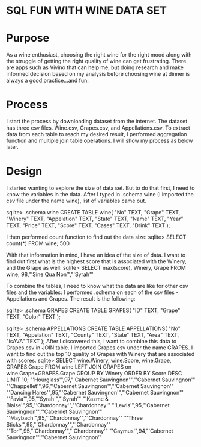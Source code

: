 <h1>SQL FUN WITH WINE DATA SET</h1>

<h1>Purpose</h1>
<p>
As a wine enthusiast, choosing the right wine for the right mood along with the struggle of getting the right quality of wine can get frustrating. There are apps such as Vivino that can help me, but doing research and make informed decision based on my analysis before choosing wine at dinner is always a good practice...and fun. 
</p>

<h1>Process</h1>
<p>
I start the process by downloading dataset from the internet. The dataset has three csv files. Wine.csv, Grapes.csv, and Appellations.csv. To extract data from each table to reach my desired result, I performed aggregation function and multiple join table operations. 
I will show my process as below later.
</p>

<h1>Design</h1>
<p>
I started wanting to explore the size of data set. But to do that first, I need to know the variables in the data. After I typed in .schema wine (I imported the csv file under the name wine), list of variables came out. 
</p>

sqlite> .schema wine
CREATE TABLE wine(
  "No" TEXT,
  "Grape" TEXT,
  "Winery" TEXT,
  "Appelation" TEXT,
  "State" TEXT,
  "Name" TEXT,
  "Year" TEXT,
  "Price" TEXT,
  "Score" TEXT,
  "Cases" TEXT,
  "Drink" TEXT
);

I then performed count function to find out the data size:
sqlite> SELECT count(*) FROM wine;
500

With that information in mind, I have an idea of the size of data. 
I want to find out first what is the highest score that is associated with the Winery, and the Grape as well:
sqlite> SELECT max(score), Winery, Grape FROM wine;
98,"'Sine Qua Non’","'Syrah'"


To combine the tables, I need to know what the data are like for other csv files and the variables: 
I performed .schema on each of the csv files - Appellations and Grapes.
The result is the following: 


sqlite> .schema GRAPES
CREATE TABLE GRAPES(
  "ID" TEXT,
  "Grape" TEXT,
  "Color" TEXT
);

sqlite> .schema APPELLATIONS
CREATE TABLE APPELLATIONS(
  "No" TEXT,
  "Appelation" TEXT,
  "County" TEXT,
  "State" TEXT,
  "Area" TEXT,
  "isAVA" TEXT
);
After I discovered this, I want to combine this data to Grapes.csv in JOIN table. I imported Grapes.csv under the name GRAPES. I want to find out the top 10 quality of Grapes with Winery that are associated with scores. 
sqlite> SELECT wine.Winery, wine.Score, wine.Grape, GRAPES.Grape FROM wine LEFT JOIN GRAPES on wine.Grape=GRAPES.Grape GROUP BY Winery ORDER BY Score DESC LIMIT 10;
"'Hourglass'",97,"'Cabernet Sauvingnon'","'Cabernet Sauvingnon'"
"'Chappellet'",96,"'Cabernet Sauvingnon'","'Cabernet Sauvingnon'"
"'Dancing Hares'",95,"'Cabernet Sauvingnon'","'Cabernet Sauvingnon'"
"'Favia'",95,"'Syrah'","'Syrah'"
"'Kazme & Blaise'",95,"'Chardonnay'","'Chardonnay'"
"'Lewis'",95,"'Cabernet Sauvingnon'","'Cabernet Sauvingnon'"
"'Maybach'",95,"'Chardonnay'","'Chardonnay'"
"'Three Sticks'",95,"'Chardonnay'","'Chardonnay'"
"'Tor'",95,"'Chardonnay'","'Chardonnay'"
"'Caymus'",94,"'Cabernet Sauvingnon'","'Cabernet Sauvingnon’"



